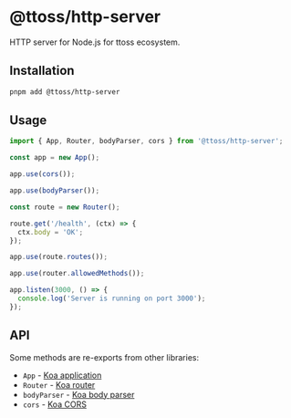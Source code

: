 # @ttoss/http-server

HTTP server for Node.js for ttoss ecosystem.

## Installation

```bash
pnpm add @ttoss/http-server
```

## Usage

```typescript
import { App, Router, bodyParser, cors } from '@ttoss/http-server';

const app = new App();

app.use(cors());

app.use(bodyParser());

const route = new Router();

route.get('/health', (ctx) => {
  ctx.body = 'OK';
});

app.use(route.routes());

app.use(router.allowedMethods());

app.listen(3000, () => {
  console.log('Server is running on port 3000');
});
```

## API

Some methods are re-exports from other libraries:

- `App` - [Koa application](https://github.com/koajs/koa)
- `Router` - [Koa router](https://github.com/koajs/router)
- `bodyParser` - [Koa body parser](https://github.com/koajs/bodyparser)
- `cors` - [Koa CORS](https://github.com/koajs/cors)
